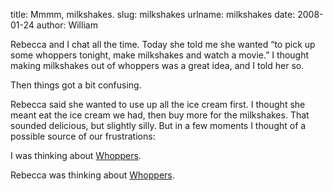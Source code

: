 title: Mmmm, milkshakes.
slug: milkshakes
urlname: milkshakes
date: 2008-01-24
author: William

Rebecca and I chat all the time. Today she told me she wanted &ldquo;to pick up
some whoppers tonight, make milkshakes and watch a movie.&rdquo; I thought
making milkshakes out of whoppers was a great idea, and I told her so.

Then things got a bit confusing.

Rebecca said she wanted to use up all the ice cream first. I thought she meant
eat the ice cream we had, then buy more for the milkshakes. That sounded
delicious, but slightly silly. But in a few moments I thought of a possible
source of our frustrations:

I was thinking about [Whoppers][a].

Rebecca was thinking about [Whoppers][b].

[a]: https://en.wikipedia.org/wiki/Whoppers
[b]: https://en.wikipedia.org/wiki/Whopper
